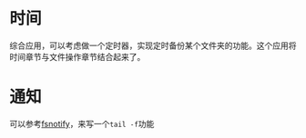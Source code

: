 # 时间

综合应用，可以考虑做一个定时器，实现定时备份某个文件夹的功能。这个应用将时间章节与文件操作章节结合起来了。


# 通知

可以参考[fsnotify](https://github.com/fsnotify/fsnotify)，来写一个`tail -f`功能
